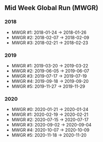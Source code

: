 ## Mid Week Global Run (MWGR)

### 2018

- MWGR #1: 2018-01-24 &rarr; 2018-01-26
- MWGR #2: 2018-02-07 &rarr; 2018-02-09
- MWGR #3: 2018-02-21 &rarr; 2018-02-23

### 2019

- MWGR #1: 2019-03-20 &rarr; 2019-03-22
- MWGR #2: 2019-06-05 &rarr; 2019-06-07
- MWGR #3: 2019-07-17 &rarr; 2019-07-19
- MWGR #4: 2019-09-18 &rarr; 2019-09-20
- MWGR #5: 2019-11-27 &rarr; 2019-11-29

### 2020

- MWGR #0: 2020-01-21 &rarr; 2020-01-24
- MWGR #1: 2020-02-19 &rarr; 2020-02-21
- MWGR #2: 2020-07-15 &rarr; 2020-07-17
- MWGR #3: 2020-09-02 &rarr; 2020-09-04
- MWGR #4: 2020-10-07 &rarr; 2020-10-09
- MWGR #5: 2020-11-18 &rarr; 2020-11-20
